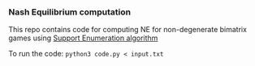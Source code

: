 ### Nash Equilibrium computation

This repo contains code for computing NE for non-degenerate bimatrix games using [Support Enumeration algorithm](https://vknight.org/gt/chapters/05/)

To run the code:
```python3 code.py < input.txt```

